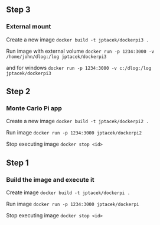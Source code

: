 ## Step 3 ##
### External mount ###
Create a new image
`docker build -t jptacek/dockerpi3 .`

Run image with external volume
`docker run -p 1234:3000 -v /home/john/dlog:/log jptacek/dockerpi3`

and for windows
`docker run -p 1234:3000 -v c:/dlog:/log jptacek/dockerpi3`

## Step 2 ##
### Monte Carlo Pi app ###
Create a new image
`docker build -t jptacek/dockerpi2 .`

Run image
`docker run -p 1234:3000 jptacek/dockerpi2`

Stop executing image
`docker stop <id>`

## Step 1 ##
### Build the image and execute it ###

Create image 
`docker build -t jptacek/dockerpi .`

Run image
`docker run -p 1234:3000 jptacek/dockerpi`

Stop executing image
`docker stop <id>`